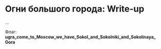 # Огни большого города: Write-up

…

Флаг: **ugra\_come\_to\_Moscow\_we\_have\_Sokol\_and\_Sokolniki\_and\_Sokolinaya\_Gora**

